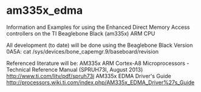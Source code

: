 am335x_edma
===========

Information and Examples for using the Enhanced Direct Memory Access controllers
on the TI Beaglebone Black (am335x) ARM CPU

All development (to date) will be done using the Beaglebone Black Version 0A5A:
	cat /sys/devices/bone_capemgr.9/baseboard/revision

Referenced literature will be: 
	AM335x ARM Cortex-A8 Microprocessors - Technical Reference Manual (SPRUH73I, August 2013)
		<http://www.ti.com/litv/pdf/spruh73i>
	AM335x EDMA Driver's Guide
		<http://processors.wiki.ti.com/index.php/AM335x_EDMA_Driver%27s_Guide>





